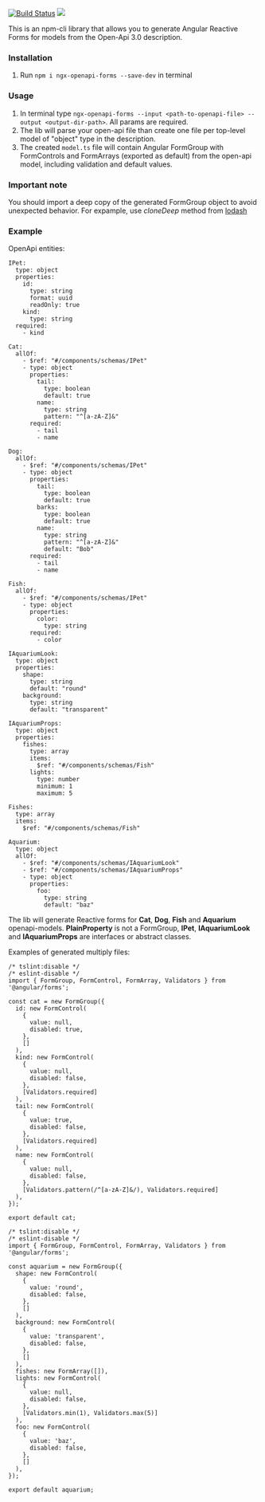 [![Build Status](https://travis-ci.org/fiorsaoirse/ngx-openapi-forms.svg?branch=master)](https://travis-ci.org/fiorsaoirse/ngx-openapi-forms)
<a href="https://codeclimate.com/github/fiorsaoirse/ngx-openapi-forms/maintainability"><img src="https://api.codeclimate.com/v1/badges/6d1fc8b0ef0b27065dad/maintainability" /></a>

This is an npm-cli library that allows you to generate Angular Reactive Forms for models from the Open-Api 3.0 description.

### Installation
1. Run `npm i ngx-openapi-forms --save-dev` in terminal

### Usage
1. In terminal type `ngx-openapi-forms --input <path-to-openapi-file> --output <output-dir-path>`. All params are required.
2. The lib will parse your open-api file than create one file per top-level model of "object" type in the description.
3. The created `model.ts` file will contain Angular FormGroup with FormControls and FormArrays (exported as default) from the open-api model, including validation and default values.

### Important note
You should import a deep copy of the generated FormGroup object to avoid unexpected behavior.
For expample, use *cloneDeep* method from [lodash](https://lodash.com/docs)

### Example

OpenApi entities:

```
IPet:
  type: object
  properties:
    id:
      type: string
      format: uuid
      readOnly: true
    kind:
      type: string
  required:
    - kind

Cat:
  allOf:
    - $ref: "#/components/schemas/IPet"
    - type: object
      properties:
        tail:
          type: boolean
          default: true
        name:
          type: string
          pattern: "^[a-zA-Z]&"
      required:
        - tail
        - name
    
Dog:
  allOf:
    - $ref: "#/components/schemas/IPet"
    - type: object
      properties:
        tail:
          type: boolean
          default: true
        barks:
          type: boolean
          default: true
        name:
          type: string
          pattern: "^[a-zA-Z]&"
          default: "Bob"
      required:
        - tail
        - name
    
Fish:
  allOf:
    - $ref: "#/components/schemas/IPet"
    - type: object
      properties:
        color:
          type: string
      required:
        - color    
    
IAquariumLook:
  type: object
  properties:
    shape:
      type: string
      default: "round"
    background:
      type: string
      default: "transparent"
          
IAquariumProps:
  type: object
  properties:
    fishes:
      type: array
      items:
        $ref: "#/components/schemas/Fish"
      lights:
        type: number
        minimum: 1
        maximum: 5

Fishes:
  type: array
  items:
    $ref: "#/components/schemas/Fish"
    
Aquarium:
  type: object
  allOf:
    - $ref: "#/components/schemas/IAquariumLook"
    - $ref: "#/components/schemas/IAquariumProps"
    - type: object
      properties:
        foo:
          type: string
          default: "baz"
```
The lib will generate Reactive forms for **Cat**, **Dog**, **Fish** and **Aquarium** openapi-models.
**PlainProperty** is not a FormGroup, **IPet**, **IAquariumLook** and **IAquariumProps** are interfaces or abstract classes.

Examples of generated multiply files:

```
/* tslint:disable */
/* eslint-disable */
import { FormGroup, FormControl, FormArray, Validators } from '@angular/forms';

const cat = new FormGroup({
  id: new FormControl(
    {
      value: null,
      disabled: true,
    },
    []
  ),
  kind: new FormControl(
    {
      value: null,
      disabled: false,
    },
    [Validators.required]
  ),
  tail: new FormControl(
    {
      value: true,
      disabled: false,
    },
    [Validators.required]
  ),
  name: new FormControl(
    {
      value: null,
      disabled: false,
    },
    [Validators.pattern(/^[a-zA-Z]&/), Validators.required]
  ),
});

export default cat;

```

```
/* tslint:disable */
/* eslint-disable */
import { FormGroup, FormControl, FormArray, Validators } from '@angular/forms';

const aquarium = new FormGroup({
  shape: new FormControl(
    {
      value: 'round',
      disabled: false,
    },
    []
  ),
  background: new FormControl(
    {
      value: 'transparent',
      disabled: false,
    },
    []
  ),
  fishes: new FormArray([]),
  lights: new FormControl(
    {
      value: null,
      disabled: false,
    },
    [Validators.min(1), Validators.max(5)]
  ),
  foo: new FormControl(
    {
      value: 'baz',
      disabled: false,
    },
    []
  ),
});

export default aquarium;

```
